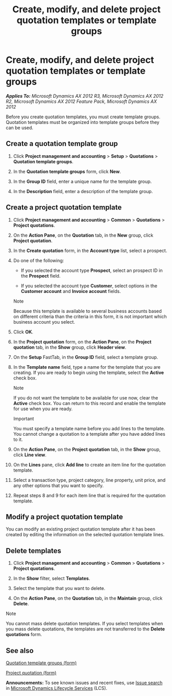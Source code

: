 ﻿---
title: Create, modify, and delete project quotation templates or template groups
TOCTitle: Create, modify, and delete project quotation templates or template groups
ms:assetid: cebd2664-f8f8-4924-9cc7-f4a2b22218fa
ms:mtpsurl: https://technet.microsoft.com/en-us/library/Bb220752(v=AX.60)
ms:contentKeyID: 36059471
ms.date: 04/18/2014
mtps_version: v=AX.60
f1_keywords:
- project quotation template
- quotation template
- template group
- sales quotation template
---

# Create, modify, and delete project quotation templates or template groups 


_**Applies To:** Microsoft Dynamics AX 2012 R3, Microsoft Dynamics AX 2012 R2, Microsoft Dynamics AX 2012 Feature Pack, Microsoft Dynamics AX 2012_

Before you create quotation templates, you must create template groups. Quotation templates must be organized into template groups before they can be used.

## Create a quotation template group

1.  Click **Project management and accounting** \> **Setup** \> **Quotations** \> **Quotation template groups**.

2.  In the **Quotation template groups** form, click **New**.

3.  In the **Group ID** field, enter a unique name for the template group.

4.  In the **Description** field, enter a description of the template group.

## Create a project quotation template

1.  Click **Project management and accounting** \> **Common** \> **Quotations** \> **Project quotations**.

2.  On the **Action Pane**, on the **Quotation** tab, in the **New** group, click **Project quotation**.

3.  In the **Create quotation** form, in the **Account type** list, select a prospect.

4.  Do one of the following:
    
      - If you selected the account type **Prospect**, select an prospect ID in the **Prospect** field.
    
      - If you selected the account type **Customer**, select options in the **Customer account** and **Invoice account** fields.
    

    > [!NOTE]
    > <P>Because this template is available to several business accounts based on different criteria than the criteria in this form, it is not important which business account you select.</P>



5.  Click **OK**.

6.  In the **Project quotation** form, on the **Action Pane**, on the **Project quotation** tab, in the **Show** group, click **Header view**.

7.  On the **Setup** FastTab, in the **Group ID** field, select a template group.

8.  In the **Template name** field, type a name for the template that you are creating. If you are ready to begin using the template, select the **Active** check box.
    

    > [!NOTE]
    > <P>If you do not want the template to be available for use now, clear the <STRONG>Active</STRONG> check box. You can return to this record and enable the template for use when you are ready.</P>

    

    > [!IMPORTANT]
    > <P>You must specify a template name before you add lines to the template. You cannot change a quotation to a template after you have added lines to it.</P>



9.  On the **Action Pane**, on the **Project quotation** tab, in the **Show** group, click **Line view**.

10. On the **Lines** pane, click **Add line** to create an item line for the quotation template.

11. Select a transaction type, project category, line property, unit price, and any other options that you want to specify.

12. Repeat steps 8 and 9 for each item line that is required for the quotation template.

## Modify a project quotation template

You can modify an existing project quotation template after it has been created by editing the information on the selected quotation template lines.

## Delete templates

1.  Click **Project management and accounting** \> **Common** \> **Quotations** \> **Project quotations**.

2.  In the **Show** filter, select **Templates**.

3.  Select the template that you want to delete.

4.  On the **Action Pane**, on the **Quotation** tab, in the **Maintain** group, click **Delete**.


> [!NOTE]
> <P>You cannot mass delete quotation templates. If you select templates when you mass delete quotations, the templates are not transferred to the <STRONG>Delete quotations</STRONG> form.</P>



## See also

[Quotation template groups (form)](https://technet.microsoft.com/en-us/library/aa615258\(v=ax.60\))

[Project quotation (form)](https://technet.microsoft.com/en-us/library/aa557295\(v=ax.60\))

  
**Announcements:** To see known issues and recent fixes, use [Issue search](http://go.microsoft.com/fwlink/?linkid=389258) in [Microsoft Dynamics Lifecycle Services](http://go.microsoft.com/fwlink/?linkid=306505) (LCS).


